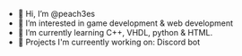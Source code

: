 - 👋 Hi, I’m @peach3es
- 👀 I’m interested in game development & web development
- 🌱 I’m currently learning C++, VHDL, python & HTML.
- 🚧 Projects I'm curreently working on: Discord bot

<!---
peach3es/peach3es is a ✨ special ✨ repository because its `README.md` (this file) appears on your GitHub profile.
You can click the Preview link to take a look at your changes.
--->
